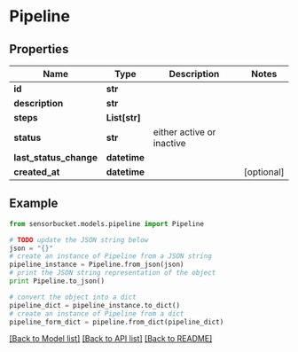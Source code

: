 # Pipeline


## Properties

Name | Type | Description | Notes
------------ | ------------- | ------------- | -------------
**id** | **str** |  | 
**description** | **str** |  | 
**steps** | **List[str]** |  | 
**status** | **str** | either active or inactive | 
**last_status_change** | **datetime** |  | 
**created_at** | **datetime** |  | [optional] 

## Example

```python
from sensorbucket.models.pipeline import Pipeline

# TODO update the JSON string below
json = "{}"
# create an instance of Pipeline from a JSON string
pipeline_instance = Pipeline.from_json(json)
# print the JSON string representation of the object
print Pipeline.to_json()

# convert the object into a dict
pipeline_dict = pipeline_instance.to_dict()
# create an instance of Pipeline from a dict
pipeline_form_dict = pipeline.from_dict(pipeline_dict)
```
[[Back to Model list]](../README.md#documentation-for-models) [[Back to API list]](../README.md#documentation-for-api-endpoints) [[Back to README]](../README.md)


